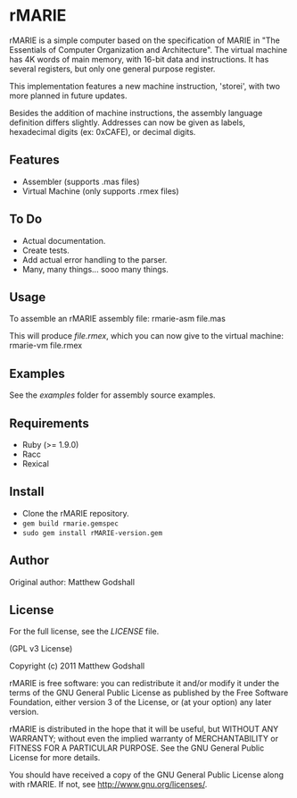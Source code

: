 rMARIE
===========

rMARIE is a simple computer based on the specification of MARIE in
"The Essentials of Computer Organization and Architecture". The virtual
machine has 4K words of main memory, with 16-bit data and instructions.
It has several registers, but only one general purpose register.

This implementation features a new machine instruction, 'storei', with
two more planned in future updates.

Besides the addition of machine instructions, the assembly language definition
differs slightly. Addresses can now be given as labels, hexadecimal digits
(ex: 0xCAFE), or decimal digits.

Features
--------

* Assembler (supports .mas files)
* Virtual Machine  (only supports .rmex files)

To Do
----

* Actual documentation.
* Create tests.
* Add actual error handling to the parser.
* Many, many things... sooo many things.

Usage
-----

To assemble an rMARIE assembly file:
     rmarie-asm file.mas

This will produce *file.rmex*, which you can now give to the virtual machine:
     rmarie-vm file.rmex

Examples
--------

See the *examples* folder for assembly source examples.

Requirements
------------

* Ruby (>= 1.9.0)
* Racc
* Rexical

Install
-------

* Clone the rMARIE repository.
* `gem build rmarie.gemspec`
* `sudo gem install rMARIE-version.gem`

Author
------

Original author: Matthew Godshall

License
-------

For the full license, see the *LICENSE* file.

(GPL v3 License)

Copyright (c) 2011 Matthew Godshall

rMARIE is free software: you can redistribute it and/or modify
it under the terms of the GNU General Public License as published by
the Free Software Foundation, either version 3 of the License, or
(at your option) any later version.

rMARIE is distributed in the hope that it will be useful,
but WITHOUT ANY WARRANTY; without even the implied warranty of
MERCHANTABILITY or FITNESS FOR A PARTICULAR PURPOSE.  See the
GNU General Public License for more details.

You should have received a copy of the GNU General Public License
along with rMARIE.  If not, see <http://www.gnu.org/licenses/>.
